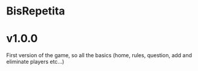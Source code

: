 # BisRepetita

# v1.0.0

First version of the game, so all the basics (home, rules, question, add and eliminate players etc...)
